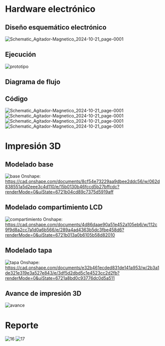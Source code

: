 # Hardware electrónico


## Diseño esquemático electrónico
![Schematic_Agitador-Magnetico_2024-10-21_page-0001](https://github.com/user-attachments/assets/1d87ac7b-b530-4613-a75e-41eadb8a8bd7)


## Ejecución
![prototipo](https://i.postimg.cc/zXYk311M/IMG-20241029-WA0120.png)

## Diagrama de flujo


## Código
![Schematic_Agitador-Magnetico_2024-10-21_page-0001](https://i.postimg.cc/0yp0rGzG/cone.png)
![Schematic_Agitador-Magnetico_2024-10-21_page-0001](https://i.postimg.cc/02Kf11xB/ctwo.png)
![Schematic_Agitador-Magnetico_2024-10-21_page-0001](https://i.postimg.cc/2Spxz9S8/cthree.png)
![Schematic_Agitador-Magnetico_2024-10-21_page-0001](https://i.postimg.cc/qB5LFvfK/c5.png)

# Impresión 3D


## Modelado base
![base](https://github.com/user-attachments/assets/71632350-667a-4c8f-b887-780aa3e500f3)
Onshape: https://cad.onshape.com/documents/8cf54e73229aa9dbee2ddc56/w/062d838551a5d2eee3c4d110/e/15b0130b46fccd5b27bffcdc?renderMode=0&uiState=6721b04cd89c7375d5919aff

## Modelado compartimiento LCD
![compartimiento](https://github.com/user-attachments/assets/cca21cc6-9f82-4d30-a3e5-45126697bbae)
Onshape: https://cad.onshape.com/documents/4d86daae90a51e452a105eb6/w/112c9f9d8a2cc7a1d0a6b566/e/289a4ad4363b5dc3fbe458d6?renderMode=0&uiState=6721b013a0b6105b58d82010


## Modelado tapa
![tapa](https://github.com/user-attachments/assets/982061f7-0776-4847-8587-9b9855127dca)
Onshape: https://cad.onshape.com/documents/e32b461ecded831de141a953/w/2b3a1de321e319e3a527e843/e/3df5d2dbd5c1e4523cc2d2fb?renderMode=0&uiState=6721a8bd0c93776dc0d5a511

## Avance de impresión 3D
![avance](https://github.com/user-attachments/assets/9a113d03-d11d-49e2-941c-09aa18f29620)


# Reporte
![16](https://github.com/user-attachments/assets/2b2c403e-e800-4455-971a-68c78359ca3d)
![17](https://github.com/user-attachments/assets/895f862c-99be-47e4-8514-63d48c8e0476)

